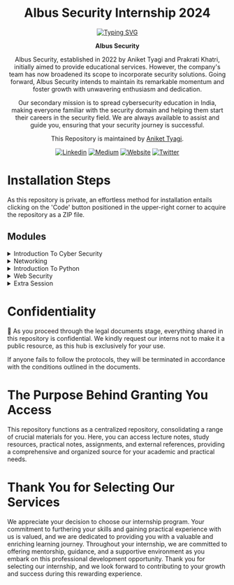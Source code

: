 
<h1 align="center">Albus Security Internship 2024</h1>

<div align="center">


<p align="center">
<a align="center" href="https://git.io/typing-svg"><img src="https://readme-typing-svg.demolab.com/?font=Space+Grotesk+Code&center=true&duration=2000&color=113569&pause=100&random=false&width=750&height=100&multiline=true&lines=Welcome+to+Albus+Security!%20;We+extend+our+best+wishes+for+you+to%20;achieve+all+your+goals." alt="Typing SVG" /></a>


**Albus Security**

Albus Security, established in 2022 by Aniket Tyagi
and Prakrati Khatri, initially aimed to provide
educational services. However, the company's team
has now broadened its scope to incorporate
security solutions. Going forward, Albus Security
intends to maintain its remarkable momentum and
foster growth with unwavering enthusiasm and
dedication.

Our secondary mission is to spread cybersecurity education in India, making everyone familiar with the security domain and helping them start their careers in the security field. We are always available to assist and guide you, ensuring that your security journey is successful.

This Repository is maintained by [Aniket Tyagi](https://www.linkedin.com/in/aniket-tyagi-cyber-world/).

[![Linkedin](https://img.shields.io/badge/Albus%20Security-000000?style=for-the-badge&logo=linkedin&logoColor=white)](https://www.linkedin.com/company/77666396)
[![Medium](https://img.shields.io/badge/Medium-12100E?style=for-the-badge&logo=medium&logoColor=white)](https://medium.com/@as745591)
[![Website](https://img.shields.io/badge/Albus%20Security-000000?style=for-the-badge&logo=About.me&logoColor=white)](https://albussec.com/)
[![Twitter](https://img.shields.io/badge/Albus%20Security-000000?style=for-the-badge&logo=Twitter&logoColor=white)](https://twitter.com/AlbusSecurity)

</div>


# Installation Steps

As this repository is private, an effortless method for installation entails clicking on the 'Code' button positioned in the upper-right corner to acquire the repository as a ZIP file.

##  Modules

<details closed><summary>Introduction To Cyber Security</summary>

| Learning                                                                                                   | Summary                                                                                                                                                                                                                                                                                                                                                                                                                                                                                                                                                                                                                                                                                                                    |
| ---                                                                                                    | ---                                                                                                                                                                                                                                                                                                                                                                                                                                                                                                                                                                                                                                                                                                                        |
| Theory | A thorough foundation for comprehending the ever-changing cybersecurity world is provided with Introduction to Cybersecurity. The session begins with a discussion of the emergence of cyber threats and their historical background. It then highlights how crucial cybersecurity is to protecting people, businesses, and countries. Participants will learn more about ethical hacking, cybercrime, cyberlaw, and Security Information and Event Management (SIEM). In addition, the module clarifies various cyber security job roles and the pay that go along with them. It also tackles the subject of whether cybersecurity professionals always find employment, explaining the practical aspects in addition to the theoretical aspects. |
| Practical | In this practical module, participants will engage hands-on with essential aspects of cybersecurity through the configuration of virtual machines. The session covers the intricacies of Virtual Machine Configuration, emphasizing the practical application of Virtual Machine Network Settings and Many More.|                                            
</details>

<details closed><summary>Networking</summary>

| Learning                                                                                                     | Summary                                                                                                                                                                                                                                                                                                                                                                                                      |
| ---                                                                                                      | ---                                                                                                                                                                                                                                                                                                                                                                                                          |
| Theory | Introduction To Networking offers a comprehensive theoretical exploration of networking fundamentals. Participants delve into the historical evolution of networking, TCP/IP networking model, and its layers, including in-depth coverage of Application, Transport, Network, Data Link, and Physical layers. The module extends to detailed discussions on key protocols such as HTTP, FTP, SMTP, DNS, and SSH, elucidating their functionalities and security considerations. Additionally, participants gain insights into LAN and Ethernet concepts, including different cabling types, topologies, and switching basics.                                                                                    |
| Practical | During this hands-on session, participants explore the fundamental field of dynamic routing protocols and get an appreciation of its importance in network administration. Various dynamic routing protocols are covered in this hands-on workshop, which also explores their algorithms and the idea of administrative distance. Through hands-on activities, participants learn about OSPF (Open Shortest Path First) and become proficient with its phases, settings, and Shortest Path First algorithm implementation. The module explores wildcard matching with commands, OSPF regions, and OSPF configuration verification. To guarantee a thorough comprehension and useful implementation of dynamic routing protocols in network situations, practical elements include configuring OSP Router ID, investigating OSPF load balancing, extra features, network kinds, and troubleshooting methods.                                             
</details>



<details closed><summary>Introduction To Python</summary>

| Learning                                                                                                     | Summary                                                                                                                                                                                                                                                                                                                                                                                                      |
| ---                                                                                                      | ---                                                                                                                                                                                                                                                                                                                                                                                                          |
| Theory | Introduction to Python provides a foundational understanding of the language's core concepts, starting with an exploration of its benefits and distinctions from other languages. The course covers a range of topics, including memory management, data types, string handling, and list functions. As participants progress, they delve into more advanced topics like loops, tuples, user input, and functions. The curriculum extends to File Handling and Exception Handling, emphasizing practical skills in reading/writing files and effective exception management.                                                                              |
| Practical | During Participants in this practical engage in practical tasks to strengthen theoretical understanding. Starting with basic ideas like variables, data types, and string manipulation, participants put their knowledge to use by working on real-world coding projects. Advanced subjects including loops, tuples, user input, and modular programming approaches are covered in the practical sessions. By working with File Handling and Exception Handling, participants gain proficiency in reading/writing files and efficiently managing errors, all while engaging in real-world settings. The actual use of classes, objects, and methods in the Object-Oriented Programming (OOP) part gives students a concrete knowledge of these ideas. In order to guarantee that students can transfer their theoretical understanding into real-world Python application, the course concludes with practical assignments covering algorithm creation, analysis, and optimization strategies.                                           
</details>

<details closed><summary>Web Security</summary>

| Learning                                                                                                        | Summary                                                                                                                                                                                                                                                                                                                                  |
| ---                                                                                                         | ---                                                                                                                                                                                                                                                                                                                                      |
| Theory | The course provides a thorough exploration of web applications, covering essential components, the role of JavaScript, and distinctions between client-side and server-side scripting. Participants delve into database basics, development toolkits, and practical testing with browser extensions, Burp Suite, and automated/manual reconnaissance techniques. Moving to web security vulnerabilities, the focus shifts to session vulnerabilities, security bypass mechanisms, file upload vulnerabilities, and information disclosure, etc                                                                                                                                                 |
| Practical | In the practical sessions, participants actively apply theoretical insights to hands-on exercises, gaining practical experience in web application development and security testing. Using tools like Burp Suite, they delve into live testing scenarios, honing their skills in identifying and addressing session vulnerabilities, security bypass mechanisms, file upload vulnerabilities, and information disclosure.                                                                                                        |
</details>

<details closed><summary>Extra Session</summary>

| Learning                                                                                                        | Summary                                                                                                                                                                                                                                                                                                                                  |
| ---                                                                                                         | ---                                                                                                                                                                                                                                                                                                                                      |
| Bonus Session | In our bonus sessions held every Sunday, participants will delve into various security domains beyond the core curriculum, broadening their expertise in areas such as firmware security, smart contract auditing, and Android security. These supplementary sessions provide an opportunity to explore diverse facets of cybersecurity, offering insights into specialized topics that extend beyond the regular coursework. Participants can expect to deepen their understanding of emerging security challenges, gaining valuable knowledge and skills that enhance their overall proficiency in the field. |
| Others Expert Sessions | In our Other Expert Sessions, participants will have the unique opportunity to connect with seasoned professionals in the cybersecurity field. These sessions aim to foster collaboration and networking by providing a platform for participants to engage directly with experts. Through interactive discussions, participants can gain valuable insights, seek advice, and expand their professional networks within the cybersecurity community      |
</details>

# Confidentiality

📜 As you proceed through the legal documents stage, everything shared in this repository is confidential. We kindly request our interns not to make it a public resource, as this hub is exclusively for your use.

If anyone fails to follow the protocols, they will be terminated in accordance with the conditions outlined in the documents.

# The Purpose Behind Granting You Access

This repository functions as a centralized repository, consolidating a range of crucial materials for you. Here, you can access lecture notes, study resources, practical notes, assignments, and external references, providing a comprehensive and organized source for your academic and practical needs.

# Thank You for Selecting Our Services

We appreciate your decision to choose our internship program. Your commitment to furthering your skills and gaining practical experience with us is valued, and we are dedicated to providing you with a valuable and enriching learning journey. Throughout your internship, we are committed to offering mentorship, guidance, and a supportive environment as you embark on this professional development opportunity. Thank you for selecting our internship, and we look forward to contributing to your growth and success during this rewarding experience.









